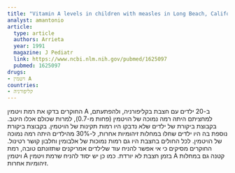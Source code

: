 ```yaml
---
title: "Vitamin A levels in children with measles in Long Beach, California"
analyst: amantonio
article:
  type: article
  authors: Arrieta
  year: 1991
  magazine: J Pediatr
  link: https://www.ncbi.nlm.nih.gov/pubmed/1625097
  pubmed: 1625097
drugs:
- ויטמין A
countries:
- קליפורניה
---
```


החוקרים בדקו את רמת ויטמין A ב-20 ילדים עם חצבת בקליפורניה, ולהפתעתם, למחציתם היתה רמה נמוכה של הויטמין (פחות מ-0.7), למרות שכולם אכלו היטב. בקבוצת ביקורת של ילדים שלא נדבקו היו רמות תקינות של הויטמין. בקבוצת ביקורת נוספת בה היו ילדים שחלו במחלות זיהומיות אחרות, ל-30% מהילדים היתה רמה נמוכה של הויטמין. לכל החולים בחצבת היו גם רמות נמוכות של אלבומין וחלבון קושר רטינול.
החוקרים מסיקים כי אי אפשר להניח עוד שלילדים אמריקנים שתזונתם טובה, רמת ויטמין A בזמן חצבת לא יורדת. כמו כן יש יסוד להניח שרמת ויטמין A קטנה גם במחלות זיהומיות אחרות.
